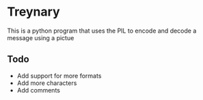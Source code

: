 <h1>Treynary</h1>
<p>This is a python program that uses the PIL to encode and decode a message using a pictue</p>
<h2>Todo</h2>
<ul>
  <li>Add support for more formats</li>
  <li>Add more characters</li>
  <li>Add comments</li>
</ul>
